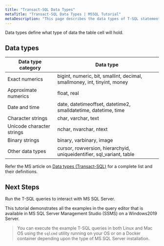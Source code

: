 ```yaml
---
title: "Transact-SQL Data Types"
metaTitle: "Transact-SQL Data Types | MSSQL Tutorial"
metaDescription: "This page describes the data types of T-SQL statements"
---
```


Data types define what type of data the table cell will hold.

## Data types

| Data type category        | Data type                                                                |
|---------------------------|--------------------------------------------------------------------------|
| Exact numerics            | bigint, numeric, bit, smallint, decimal, smallmoney, int, tinyint, money |
| Approximate numerics      | float, real                                                              |
| Date and time             | date, datetimeoffset, datetime2, smalldatetime, datetime, time           |
| Character strings         | char, varchar, text                                                      |
| Unicode character strings | nchar, nvarchar, ntext                                                   |
| Binary strings            | binary, varbinary, image                                                 |
| Other data types          | cursor, rowversion, hierarchyid, uniqueidentifier, sql_variant, table    |

Refer the MS article on [Data types (Transact-SQL)](https://docs.microsoft.com/en-us/sql/t-sql/data-types/data-types-transact-sql?view=sql-server-ver15) for a complete list and their definitions.

## Next Steps

Run the T-SQL queries to interact with MS SQL Server.

This tutorial demonstrates all the examples in the query editor that is available in MS SQL Server Management Studio (SSMS) on a Windows2019 Server.

> You can execute the example T-SQL queries in both Linux and Mac OS using the `sqlcmd` utility running on your OS or on a Docker container depending upon the type of MS SQL Server installation.
